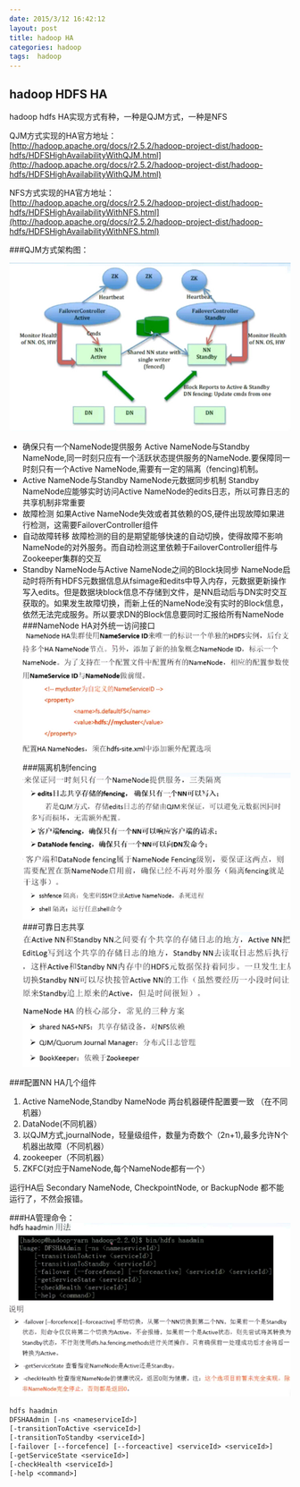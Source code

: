 ```yaml
---
date: 2015/3/12 16:42:12 
layout: post
title: hadoop HA
categories: hadoop
tags:  hadoop
---
```

## hadoop HDFS HA

hadoop hdfs HA实现方式有种，一种是QJM方式，一种是NFS

QJM方式实现的HA官方地址：
[http://hadoop.apache.org/docs/r2.5.2/hadoop-project-dist/hadoop-hdfs/HDFSHighAvailabilityWithQJM.html](http://hadoop.apache.org/docs/r2.5.2/hadoop-project-dist/hadoop-hdfs/HDFSHighAvailabilityWithQJM.html)


NFS方式实现的HA官方地址：
[http://hadoop.apache.org/docs/r2.5.2/hadoop-project-dist/hadoop-hdfs/HDFSHighAvailabilityWithNFS.html](http://hadoop.apache.org/docs/r2.5.2/hadoop-project-dist/hadoop-hdfs/HDFSHighAvailabilityWithNFS.html)

###QJM方式架构图：

![](/image/hadoop-hdfs-ha.jpg)

* 确保只有一个NameNode提供服务
	Active NameNode与Standby NameNode,同一时刻只应有一个活跃状态提供服务的NameNode.要保障同一时刻只有一个Active NameNode,需要有一定的隔离（fencing)机制。
* Active NameNode与Standby NameNode元数据同步机制
	Standby NameNode应能够实时访问Active NameNode的edits日志，所以可靠日志的共享机制非常重要
* 故障检测
	如果Active NameNode失效或者其依赖的OS,硬件出现故障如果进行检测，这需要FailoverController组件
* 自动故障转移
	故障检测的目的是期望能够快速的自动切换，使得故障不影响NameNode的对外服务。而自动检测这里依赖于FailoverController组件与Zookeeper集群的交互
* Standby NameNode与Active NameNode之间的Block块同步
	NameNode启动时将所有HDFS元数据信息从fsimage和edits中导入内存，元数据更新操作写入edits。但是数据块block信息不存储到文件，是NN启动后与DN实时交互获取的。如果发生故障切换，而新上任的NameNode没有实时的Block信息，依然无法完成服务。所以要求DN的Block信息要同时汇报给所有NameNode
###NameNode HA对外统一访问接口
![](/image/hadoop-ha-1.jpg)
###隔离机制fencing
![](/image/hadoop-ha-2.jpg)
###可靠日志共享
![](/image/hadoop-ha-3.jpg)

###配置NN HA几个组件

1. Active NameNode,Standby NameNode 两台机器硬件配置要一致 （在不同机器）
2. DataNode(不同机器）
3. 以QJM方式,journalNode，轻量级组件，数量为奇数个（2n+1),最多允许N个机器出故障（不同机器）
4. zookeeper（不同机器）
5. ZKFC(对应于NameNode,每个NameNode都有一个）

运行HA后 Secondary NameNode, CheckpointNode, or BackupNode 都不能运行了，不然会报错。

###HA管理命令：
![](/image/hadoop-ha-4.jpg)

	hdfs haadmin
 	DFSHAAdmin [-ns <nameserviceId>]
    [-transitionToActive <serviceId>]
    [-transitionToStandby <serviceId>]
    [-failover [--forcefence] [--forceactive] <serviceId> <serviceId>]
    [-getServiceState <serviceId>]
    [-checkHealth <serviceId>]
    [-help <command>]


